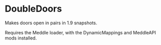 # DoubleDoors

Makes doors open in pairs in 1.9 snapshots.


Requires the Meddle loader, with the DynamicMappings and MeddleAPI mods installed.

